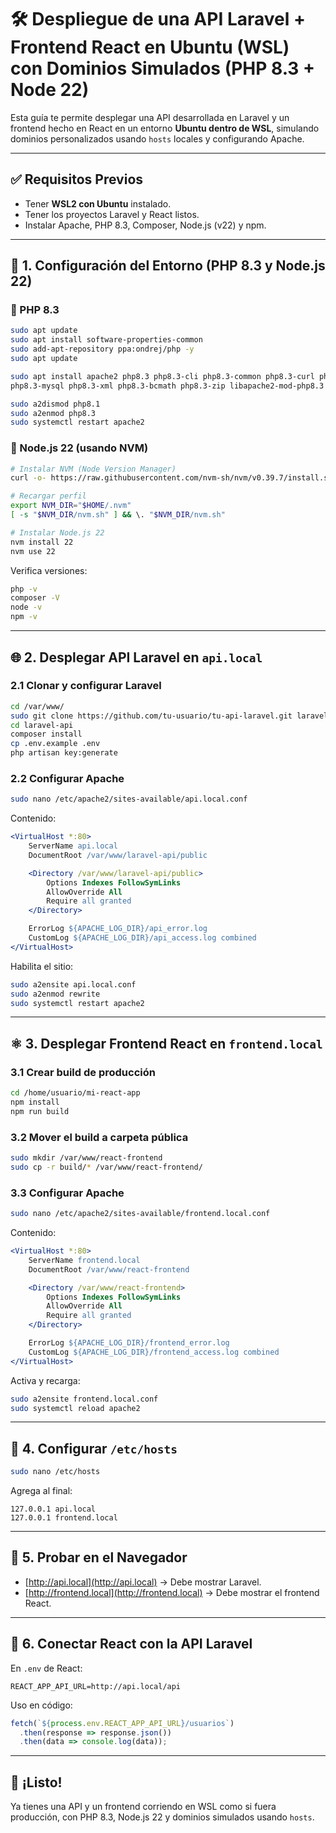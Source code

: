 
# 🛠️ Despliegue de una API Laravel + Frontend React en Ubuntu (WSL) con Dominios Simulados (PHP 8.3 + Node 22)

Esta guía te permite desplegar una API desarrollada en Laravel y un frontend hecho en React en un entorno **Ubuntu dentro de WSL**, simulando dominios personalizados usando `hosts` locales y configurando Apache.

---

## ✅ Requisitos Previos

- Tener **WSL2 con Ubuntu** instalado.
- Tener los proyectos Laravel y React listos.
- Instalar Apache, PHP 8.3, Composer, Node.js (v22) y npm.

---

## 🔧 1. Configuración del Entorno (PHP 8.3 y Node.js 22)

### 🔹 PHP 8.3

```bash
sudo apt update
sudo apt install software-properties-common
sudo add-apt-repository ppa:ondrej/php -y
sudo apt update

sudo apt install apache2 php8.3 php8.3-cli php8.3-common php8.3-curl php8.3-mbstring \
php8.3-mysql php8.3-xml php8.3-bcmath php8.3-zip libapache2-mod-php8.3 unzip curl git composer
```

```bash
sudo a2dismod php8.1
sudo a2enmod php8.3
sudo systemctl restart apache2
```

### 🔹 Node.js 22 (usando NVM)

```bash
# Instalar NVM (Node Version Manager)
curl -o- https://raw.githubusercontent.com/nvm-sh/nvm/v0.39.7/install.sh | bash

# Recargar perfil
export NVM_DIR="$HOME/.nvm"
[ -s "$NVM_DIR/nvm.sh" ] && \. "$NVM_DIR/nvm.sh"

# Instalar Node.js 22
nvm install 22
nvm use 22
```

Verifica versiones:

```bash
php -v
composer -V
node -v
npm -v
```

---

## 🌐 2. Desplegar API Laravel en `api.local`

### 2.1 Clonar y configurar Laravel

```bash
cd /var/www/
sudo git clone https://github.com/tu-usuario/tu-api-laravel.git laravel-api
cd laravel-api
composer install
cp .env.example .env
php artisan key:generate
```

### 2.2 Configurar Apache

```bash
sudo nano /etc/apache2/sites-available/api.local.conf
```

Contenido:

```apache
<VirtualHost *:80>
    ServerName api.local
    DocumentRoot /var/www/laravel-api/public

    <Directory /var/www/laravel-api/public>
        Options Indexes FollowSymLinks
        AllowOverride All
        Require all granted
    </Directory>

    ErrorLog ${APACHE_LOG_DIR}/api_error.log
    CustomLog ${APACHE_LOG_DIR}/api_access.log combined
</VirtualHost>
```

Habilita el sitio:

```bash
sudo a2ensite api.local.conf
sudo a2enmod rewrite
sudo systemctl restart apache2
```

---

## ⚛️ 3. Desplegar Frontend React en `frontend.local`

### 3.1 Crear build de producción

```bash
cd /home/usuario/mi-react-app
npm install
npm run build
```

### 3.2 Mover el build a carpeta pública

```bash
sudo mkdir /var/www/react-frontend
sudo cp -r build/* /var/www/react-frontend/
```

### 3.3 Configurar Apache

```bash
sudo nano /etc/apache2/sites-available/frontend.local.conf
```

Contenido:

```apache
<VirtualHost *:80>
    ServerName frontend.local
    DocumentRoot /var/www/react-frontend

    <Directory /var/www/react-frontend>
        Options Indexes FollowSymLinks
        AllowOverride All
        Require all granted
    </Directory>

    ErrorLog ${APACHE_LOG_DIR}/frontend_error.log
    CustomLog ${APACHE_LOG_DIR}/frontend_access.log combined
</VirtualHost>
```

Activa y recarga:

```bash
sudo a2ensite frontend.local.conf
sudo systemctl reload apache2
```

---

## 🧭 4. Configurar `/etc/hosts`

```bash
sudo nano /etc/hosts
```

Agrega al final:

```
127.0.0.1 api.local
127.0.0.1 frontend.local
```

---

## 🧪 5. Probar en el Navegador

- [http://api.local](http://api.local) → Debe mostrar Laravel.
- [http://frontend.local](http://frontend.local) → Debe mostrar el frontend React.

---

## 🔗 6. Conectar React con la API Laravel

En `.env` de React:

```env
REACT_APP_API_URL=http://api.local/api
```

Uso en código:

```js
fetch(`${process.env.REACT_APP_API_URL}/usuarios`)
  .then(response => response.json())
  .then(data => console.log(data));
```

---

## 🎉 ¡Listo!

Ya tienes una API y un frontend corriendo en WSL como si fuera producción, con PHP 8.3, Node.js 22 y dominios simulados usando `hosts`.
